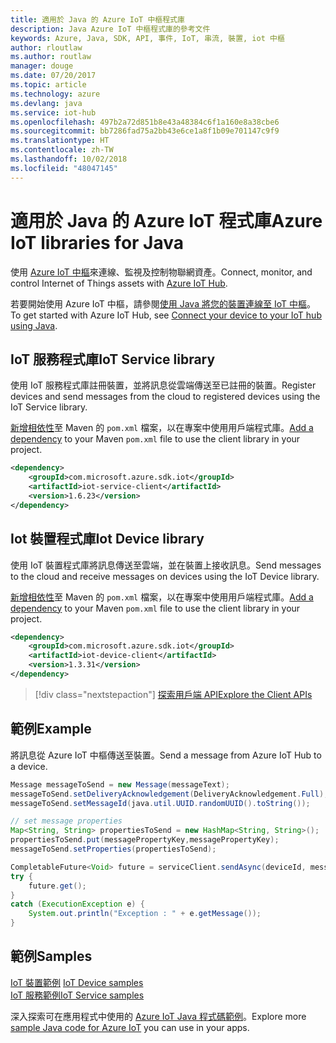 ```yaml
---
title: 適用於 Java 的 Azure IoT 中樞程式庫
description: Java Azure IoT 中樞程式庫的參考文件
keywords: Azure, Java, SDK, API, 事件, IoT, 串流, 裝置, iot 中樞
author: rloutlaw
ms.author: routlaw
manager: douge
ms.date: 07/20/2017
ms.topic: article
ms.technology: azure
ms.devlang: java
ms.service: iot-hub
ms.openlocfilehash: 497b2a72d851b8e43a48384c6f1a160e8a38cbe6
ms.sourcegitcommit: bb7286fad75a2bb43e6ce1a8f1b09e701147c9f9
ms.translationtype: HT
ms.contentlocale: zh-TW
ms.lasthandoff: 10/02/2018
ms.locfileid: "48047145"
---
```

# <a name="azure-iot-libraries-for-java"></a><span data-ttu-id="e4eb5-104">適用於 Java 的 Azure IoT 程式庫</span><span class="sxs-lookup"><span data-stu-id="e4eb5-104">Azure IoT libraries for Java</span></span>

<span data-ttu-id="e4eb5-105">使用 [Azure IoT 中樞](https://docs.microsoft.com/azure/iot-hub/iot-hub-what-is-iot-hub)來連線、監視及控制物聯網資產。</span><span class="sxs-lookup"><span data-stu-id="e4eb5-105">Connect, monitor, and control Internet of Things assets with [Azure IoT Hub](https://docs.microsoft.com/azure/iot-hub/iot-hub-what-is-iot-hub).</span></span>

<span data-ttu-id="e4eb5-106">若要開始使用 Azure IoT 中樞，請參閱[使用 Java 將您的裝置連線至 IoT 中樞](/azure/iot-hub/iot-hub-java-java-getstarted)。</span><span class="sxs-lookup"><span data-stu-id="e4eb5-106">To get started with Azure IoT Hub, see [Connect your device to your IoT hub using Java](/azure/iot-hub/iot-hub-java-java-getstarted).</span></span>

## <a name="iot-service-library"></a><span data-ttu-id="e4eb5-107">IoT 服務程式庫</span><span class="sxs-lookup"><span data-stu-id="e4eb5-107">IoT Service library</span></span>

<span data-ttu-id="e4eb5-108">使用 IoT 服務程式庫註冊裝置，並將訊息從雲端傳送至已註冊的裝置。</span><span class="sxs-lookup"><span data-stu-id="e4eb5-108">Register devices and send messages from the cloud to registered devices using the IoT Service library.</span></span>

<span data-ttu-id="e4eb5-109">[新增相依性](https://maven.apache.org/guides/getting-started/index.html#How_do_I_use_external_dependencies)至 Maven 的 `pom.xml` 檔案，以在專案中使用用戶端程式庫。</span><span class="sxs-lookup"><span data-stu-id="e4eb5-109">[Add a dependency](https://maven.apache.org/guides/getting-started/index.html#How_do_I_use_external_dependencies) to your Maven `pom.xml` file to use the client library in your project.</span></span>  

```XML
<dependency>
    <groupId>com.microsoft.azure.sdk.iot</groupId>
    <artifactId>iot-service-client</artifactId>
    <version>1.6.23</version>
</dependency>
```   

## <a name="iot-device-library"></a><span data-ttu-id="e4eb5-110">Iot 裝置程式庫</span><span class="sxs-lookup"><span data-stu-id="e4eb5-110">Iot Device library</span></span>

<span data-ttu-id="e4eb5-111">使用 IoT 裝置程式庫將訊息傳送至雲端，並在裝置上接收訊息。</span><span class="sxs-lookup"><span data-stu-id="e4eb5-111">Send messages to the cloud and receive messages on devices using the IoT Device library.</span></span>

<span data-ttu-id="e4eb5-112">[新增相依性](https://maven.apache.org/guides/getting-started/index.html#How_do_I_use_external_dependencies)至 Maven 的 `pom.xml` 檔案，以在專案中使用用戶端程式庫。</span><span class="sxs-lookup"><span data-stu-id="e4eb5-112">[Add a dependency](https://maven.apache.org/guides/getting-started/index.html#How_do_I_use_external_dependencies) to your Maven `pom.xml` file to use the client library in your project.</span></span>  

```XML
<dependency>
    <groupId>com.microsoft.azure.sdk.iot</groupId>
    <artifactId>iot-device-client</artifactId>
    <version>1.3.31</version>
</dependency>
```

> [!div class="nextstepaction"]
> [<span data-ttu-id="e4eb5-113">探索用戶端 API</span><span class="sxs-lookup"><span data-stu-id="e4eb5-113">Explore the Client APIs</span></span>](/java/api/overview/azure/iot/client)   

## <a name="example"></a><span data-ttu-id="e4eb5-114">範例</span><span class="sxs-lookup"><span data-stu-id="e4eb5-114">Example</span></span>

<span data-ttu-id="e4eb5-115">將訊息從 Azure IoT 中樞傳送至裝置。</span><span class="sxs-lookup"><span data-stu-id="e4eb5-115">Send a message from Azure IoT Hub to a device.</span></span>

```java
Message messageToSend = new Message(messageText);
messageToSend.setDeliveryAcknowledgement(DeliveryAcknowledgement.Full);
messageToSend.setMessageId(java.util.UUID.randomUUID().toString());

// set message properties
Map<String, String> propertiesToSend = new HashMap<String, String>();
propertiesToSend.put(messagePropertyKey,messagePropertyKey);
messageToSend.setProperties(propertiesToSend);

CompletableFuture<Void> future = serviceClient.sendAsync(deviceId, messageToSend);
try {
    future.get();
}
catch (ExecutionException e) {
    System.out.println("Exception : " + e.getMessage());
}
```


## <a name="samples"></a><span data-ttu-id="e4eb5-116">範例</span><span class="sxs-lookup"><span data-stu-id="e4eb5-116">Samples</span></span>

<span data-ttu-id="e4eb5-117">[IoT 裝置範例](https://github.com/Azure/azure-iot-sdk-java/tree/master/device/iot-device-samples)   </span><span class="sxs-lookup"><span data-stu-id="e4eb5-117">[IoT Device samples](https://github.com/Azure/azure-iot-sdk-java/tree/master/device/iot-device-samples)   </span></span>  
[<span data-ttu-id="e4eb5-118">IoT 服務範例</span><span class="sxs-lookup"><span data-stu-id="e4eb5-118">IoT Service samples</span></span>](https://github.com/Azure/azure-iot-sdk-java/tree/master/service/iot-service-samples)

<span data-ttu-id="e4eb5-119">深入探索可在應用程式中使用的 [Azure IoT Java 程式碼範例](https://azure.microsoft.com/resources/samples/?platform=java&term=iot)。</span><span class="sxs-lookup"><span data-stu-id="e4eb5-119">Explore more [sample Java code for Azure IoT](https://azure.microsoft.com/resources/samples/?platform=java&term=iot) you can use in your apps.</span></span>
